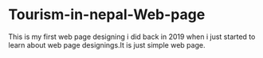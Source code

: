 # Tourism-in-nepal-Web-page
This is my first web page designing i did back in 2019 when i just started to learn about web page designings.It is just simple web page.
